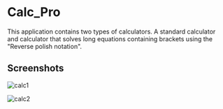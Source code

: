 # Calc_Pro

This application contains two types of calculators.
A standard calculator and calculator that solves long equations containing brackets using the "Reverse polish notation".

## Screenshots

![calc1](https://user-images.githubusercontent.com/29926552/31665843-e744bf5c-b352-11e7-9bd7-1a28218c5b71.png)

![calc2](https://user-images.githubusercontent.com/29926552/31666009-6c3bd3c6-b353-11e7-9691-fbcdff8d70d0.png)
